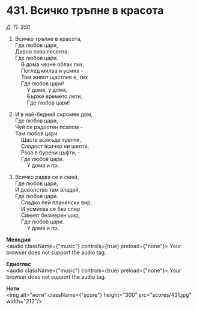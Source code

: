 # 431. Всичко тръпне в красота  

*Д. П. 350*  

1. Всичко тръпне в красота,  
Где любов цари,  
Дивно еква песента,  
Где любов цари.  
    В дома чезне облак лих,  
    Поглед милва и усмих -  
    Там живот щастлив е, тих  
    Где любов цари!  
        У дома, у дома,  
        Бърже времето лети,  
        Где любов цари!  

2. И в най-бедний скромен дом,  
Где любов цари,  
Чуй се радостен псалом -  
Там любов цари.  
    Щасте всякъде трепти,  
    Сладост всичко ни шепти,  
    Роза в бурени цъфти, -  
    Где любов цари.  
        У дома и пр.  

3. Всичко радва се и смей,  
Где любов цари,  
И доволство там владей,  
Где любов цари.  
    Сладко пей планински вир,  
    И усмихва се без спир  
    Синият безмерен шир,  
    Где любов цари.  
        У дома и пр.  

__Мелодия__  
<audio className={"music"} controls={true} preload={"none"}><source src="mp3/431.mp3" type="audio/mpeg"/>
Your browser does not support the audio tag.
</audio>  

__Едноглас__  
<audio className={"music"} controls={true} preload={"none"}><source src="transp/431.mp3" type="audio/mpeg"/>
Your browser does not support the audio tag.
</audio>  

__Ноти__  
<img alt="ноти" className={"score"} height="300" src="scores/431.jpg" width="212"/>
